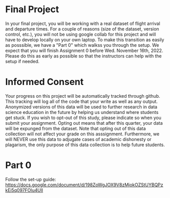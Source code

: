 # Final Project
In your final project, you will be working with a real dataset of flight arrival and departure times. For a couple of reasons (size of the dataset, version control, etc.), you will not be using google collab for this project and will have to develop locally on your own laptop. To make this transition as easily as posssible, we have a "Part 0" which walkss you through the setup. We expect that you will finish Assignment 0 before Wed. November 16th, 2022. Please do this as early as possible so that the instructors can help with the setup if needed.

# Informed Consent
Your progress on this project will be automatically tracked through github. This tracking will log all of the code that your write as well as any output. Anonymized versions of this data will be used to further research in data science education in the future by helping us understand where students get stuck. If you wish to opt-out of this study, please indicate so when you submit your assignment. Opting out means that after this quarter, your data will be expunged from the dataset. Note that opting out of this data collection will not affect your grade on this asssignment. Furthermore, we will NEVER use this data to adjugate cases of academic dishonesty or plagarism, the only purpose of this data collection is to help future students.

# Part 0
Follow the set-up guide: https://docs.google.com/document/d/198ZoWgJOX9V8zMjokOZStUYBQPzkEi5q097FOlu4UlI
